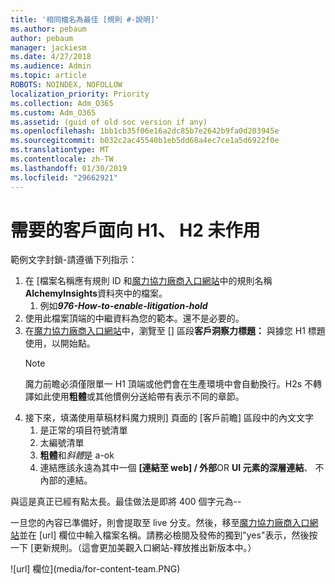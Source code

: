 ```yaml
---
title: '相同檔名為最佳 [規則 #-說明]'
ms.author: pebaum
author: pebaum
manager: jackiesm
ms.date: 4/27/2018
ms.audience: Admin
ms.topic: article
ROBOTS: NOINDEX, NOFOLLOW
localization_priority: Priority
ms.collection: Adm_O365
ms.custom: Adm_O365
ms.assetid: (guid of old soc version if any)
ms.openlocfilehash: 1bb1cb35f06e16a2dc85b7e2642b9fa0d203945e
ms.sourcegitcommit: b032c2ac45540b1eb5dd68a4ec7ce1a5d6922f0e
ms.translationtype: MT
ms.contentlocale: zh-TW
ms.lasthandoff: 01/30/2019
ms.locfileid: "29662921"
---
```

# <a name="required-customer-facing-h1-h2-doesnt-work"></a>需要的客戶面向 H1、 H2 未作用
範例文字封鎖-請遵循下列指示：

1. 在 [檔案名稱應有規則 ID 和[魔力協力廠商入口網站](https://alchemyportal.azurewebsites.net)中的規則名稱**AlchemyInsights**資料夾中的檔案。
    1. 例如***976-How-to-enable-litigation-hold***
1. 使用此檔案頂端的中繼資料為您的範本。還不是必要的。
1. 在[魔力協力廠商入口網站](https://alchemyportal.azurewebsites.net)中，瀏覽至 [] 區段**客戶洞察力標題：** 與據您 H1 標題使用，以開始點。 
    > [!NOTE]
    > 魔力前瞻必須僅限單一 H1 頂端或他們會在生產環境中會自動換行。H2s 不轉譯如此使用**粗體**或其他慣例分送給帶有表示不同的章節。
1. 接下來，填滿使用草稿材料魔力規則] 頁面的 [客戶前瞻] 區段中的內文文字
    1. 是正常的項目符號清單
    1. 太編號清單
    1. **粗體**和*斜體*是 a-ok
    1. 連結應該永遠為其中一個 **[連結至 web] / 外部**OR **UI 元素的深層連結**、 不內部的連結。

與這是真正已經有點太長。最佳做法是即將 400 個字元為--

一旦您的內容已準備好，則會提取至 live 分支。然後，移至[魔力協力廠商入口網站](https://alchemyportal.azurewebsites.net)並在 [url] 欄位中輸入檔案名稱。請務必檢閱及發佈的獨到"yes"表示，然後按一下 [更新規則。（這會更加美觀入口網站-釋放推出新版本中。）

![url] 欄位](media/for-content-team.PNG)

